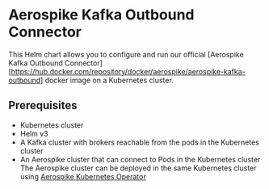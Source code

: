 # Aerospike Kafka Outbound Connector

This Helm chart allows you to configure and run our official [Aerospike Kafka Outbound Connector][https://hub.docker.com/repository/docker/aerospike/aerospike-kafka-outbound] 
docker image on a Kubernetes cluster.


## Prerequisites
- Kubernetes cluster
- Helm v3
- A Kafka cluster with brokers reachable from the pods in the Kubernetes cluster
- An Aerospike cluster that can connect to Pods in the Kubernetes cluster
  The Aerospike cluster can be deployed in the same Kubernetes cluster using [Aerospike
  Kubernetes Operator](https://docs.aerospike.com/cloud/kubernetes/operator)

